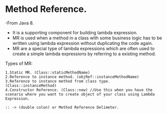 # **Method Reference.**

-From Java 8.

* It is a supporting component for building lambda expression.
* MR is used when a method in a class with some business logic has to be written using lambda expression without duplicating the code again.
* MR are a special type of lambda expressions which are often used to create a simple lambda expressions by referring to a existing method.

Types of MR:
    
    1.Static MR. (Class::staticMethodName)
    2.Reference to instance method. (objRef::instanceMethodName)
    3.Reference to instance method from class type. (Class::instanceMethod)
    4.Constructor Reference. (Class::new) //Use this when you have the scenario where you want to create object of your class using Lambda Expression.

    :: -> (double colon) or Method Reference Delimeter.